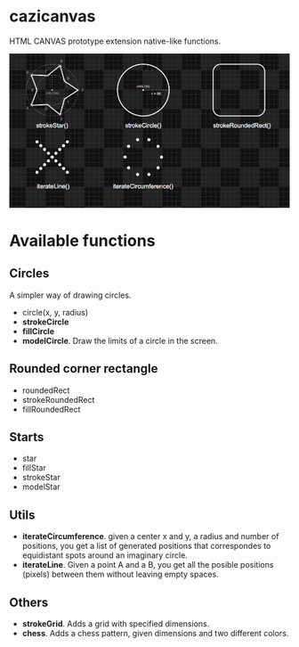 # cazicanvas
HTML CANVAS prototype extension native-like functions.

![alt text](https://github.com/gamikun/cazicanvas/raw/master/demo.png)

# Available functions

## Circles
A simpler way of drawing circles.

* circle(x, y, radius)
* **strokeCircle**
* **fillCircle**
* **modelCircle**. Draw the limits of a circle in the screen.

## Rounded corner rectangle

* roundedRect
* strokeRoundedRect
* fillRoundedRect

## Starts

* star
* fillStar
* strokeStar
* modelStar

## Utils

* **iterateCircumference**. given a center x and y, a radius and number of positions, you get a list of generated positions that correspondes to equidistant spots around an imaginary circle.
* **iterateLine**. Given a point A and a B, you get all the posible positions (pixels) between them without leaving empty spaces.

## Others

* **strokeGrid**. Adds a grid with specified dimensions.
* **chess**. Adds a chess pattern, given dimensions and two different colors.